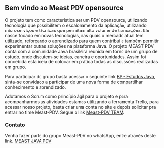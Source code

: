 ## Bem vindo ao Meast PDV opensource

O projeto tem como característica ser um PDV opensource, utilizando tecnologia que possibilitem o escalonamento da aplicação, utilizando microserviços e técnicas que permitam alto volume de transações. Ele nasce focado em novas tecnologias, nas quais o mercado atual tem utilizado, reforçando o aprendizado para quem contribui e também permitir experimentar outras soluções na plataforma Java. O projeto MEAST PDV conta com a comunidade Java brasileira reunida em torno de um grupo de estudo, onde discutem-se ideias, carreira e oportunidades. Assim foi concebida esta ideia de colocar em prática todas as discussões realizadas em grupo.

Para participar do grupo basta acessar o seguinte link [BP - Estudos Java](https://chat.whatsapp.com/0PJzkCGoewtKmJ8WOSzZMg), sinta-se convidado a participar de uma nova forma de compartilhar conhecimento e aprendizado.

Adotamos o Scrum como princípio ágil para o projeto e para acompanharmos as atividades estamos utilizando a ferramenta Trello, para acessar nosso projeto, basta criar uma conta no site e depois solicitar pra entrar no time Meast-PDV. Segue o link [Meast-PDV TEAM](https://trello.com/meastpdv/home).

### Contato

Venha fazer parte do grupo Meast-PDV no whatsApp, entre através deste link.
[MEAST JAVA PDV](https://chat.whatsapp.com/Jx9flkeUywOCAyKQoqmRUk)

